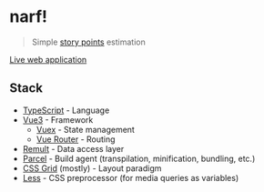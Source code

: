 # narf!

> Simple [story points][] estimation

[Live web application][]

## Stack

- [TypeScript][] - Language
- [Vue3][] - Framework
  - [Vuex][] - State management
  - [Vue Router][] - Routing
- [Remult][] - Data access layer
- [Parcel][] - Build agent (transpilation, minification, bundling, etc.)
- [CSS Grid][] (mostly) - Layout paradigm
- [Less][] - CSS preprocessor (for media queries as variables)

[css grid]: https://developer.mozilla.org/en-us/docs/web/css/css_grid_layout
[demonstration app]: https://sphenoid-secret-antimony.glitch.me
[less]: https://lesscss.org
[live web application]: https://narf.fly.dev
[parcel]: https://parceljs.org
[remult]: https://remult.dev
[story points]: https://www.scrum.org/resources/blog/why-do-we-use-story-points-estimating
[typescript]: https://typescriptlang.org
[vue router]: https://router.vuejs.org
[vue3]: https://vuejs.org
[vuex]: https://vuex.vuejs.org
